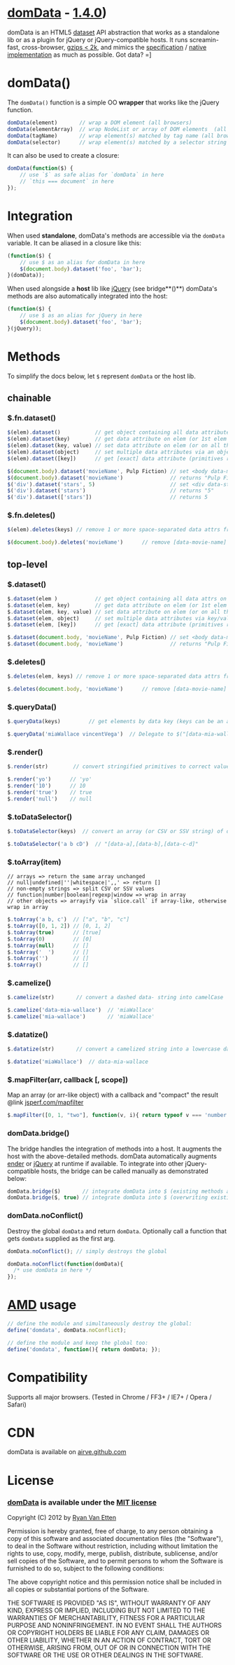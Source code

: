 [domData](http://github.com/ryanve/domdata) - [1.4.0](https://github.com/ryanve/domdata/blob/master/CHANGELOG.md))
=======

domData is an HTML5 [dataset](http://dev.opera.com/articles/view/an-introduction-to-datasets/) API abstraction that works as a standalone lib or as a plugin for jQuery or jQuery-compatible hosts. It runs screamin-fast, cross-browser, [gzips < 2k](http://airve.github.com/js/domdata/domdata.min.js), and mimics the [specification](http://www.w3.org/TR/2010/WD-html5-20101019/elements.html#embedding-custom-non-visible-data-with-the-data-attributes) / [native implementation](http://dev.opera.com/articles/view/an-introduction-to-datasets/) as much as possible. Got data? =]

# domData()

The `domData()` function is a simple OO **wrapper** that works like the jQuery function.

```js
domData(element)       // wrap a DOM element (all browsers)
domData(elementArray)  // wrap NodeList or array of DOM elements  (all browsers)
domData(tagName)       // wrap element(s) matched by tag name (all browsers)
domData(selector)      // wrap element(s) matched by a selector string (requires querySelectorAll)
```

It can also be used to create a closure:

```js
domData(function($) {
	// use `$` as safe alias for `domData` in here
	// `this === document` in here
});
```

# Integration 

When used **standalone**, domData's methods are accessible via the `domData` variable. It can be aliased in a closure like this:

```js
(function($) {
    // use $ as an alias for domData in here
    $(document.body).dataset('foo', 'bar');
}(domData));
```

When used alongside a **host** lib like [jQuery](http://jquery.com/) (see bridge**()**) domData's methods are also automatically integrated into the host:

```js
(function($) {
    // use $ as an alias for jQuery in here
    $(document.body).dataset('foo', 'bar');
}(jQuery));
```

# Methods

To simplify the docs below, let `$` represent `domData` or the host lib.

## chainable

### $.fn.dataset()

```js
$(elem).dataset()           // get object containing all data attributes on elem (or 1st elem in set)
$(elem).dataset(key)        // get data attribute on elem (or 1st elem in set)
$(elem).dataset(key, value) // set data attribute on elem (or on all the elems in set)
$(elem).dataset(object)     // set multiple data attributes via an object's key/value pairs
$(elem).dataset([key])      // get [exact] data attribute (primitives render to correct type)
```

```js
$(document.body).dataset('movieName', Pulp Fiction) // set <body data-movie-name="Pulp Fiction">
$(document.body).dataset('movieName')               // returns "Pulp Fiction"
$('div').dataset('stars', 5)                        // set <div data-stars="5"> on all matched divs
$('div').dataset('stars')                           // returns "5"
$('div').dataset(['stars'])                         // returns 5
```

### $.fn.deletes()

```js
$(elem).deletes(keys) // remove 1 or more space-separated data attrs from elem (or all elems in set)
```

```js
$(document.body).deletes('movieName')      // remove [data-movie-name] from the <body> element
```

## top-level

### $.dataset()

```js
$.dataset(elem )            // get object containing all data attrs on elem (or 1st elem in set)
$.dataset(elem, key)        // get data attribute on elem (or 1st elem in set)
$.dataset(elem, key, value) // set data attribute on elem (or on all the elems in set)
$.dataset(elem, object)     // set multiple data attributes via key/value pairs
$.dataset(elem, [key])      // get [exact] data attribute (primitives render to correct type)
```

```js
$.dataset(document.body, 'movieName', Pulp Fiction) // set <body data-movie-name="Pulp Fiction">
$.dataset(document.body, 'movieName')               // returns "Pulp Fiction"
```


### $.deletes()

```js
$.deletes(elem, keys) // remove 1 or more space-separated data attrs from elem (or all elems in set)
```

```js
$.deletes(document.body, 'movieName')      // remove [data-movie-name] from the <body> element
```

### $.queryData()

```js
$.queryData(keys)         // get elements by data key (keys can be an array or CSV or SSV string)
```

```js
$.queryData('miaWallace vincentVega')  // Delegate to $("[data-mia-wallace],[data-vincent-vega]")
```

### $.render()

```js
$.render(str)        // convert stringified primitives to correct value, e.g. "true" to true 
```

```js
$.render('yo')      // 'yo'
$.render('10')      // 10
$.render('true')    // true
$.render('null')    // null
```

### $.toDataSelector()

```js
$.toDataSelector(keys)  // convert an array (or CSV or SSV string) of data keys into a selector string
```

```js
$.toDataSelector('a b cD')  // "[data-a],[data-b],[data-c-d]"
```

### $.toArray(item)

```
// arrays => return the same array unchanged
// null|undefined|''|whitespace|',,' => return []
// non-empty strings => split CSV or SSV values
// function|number|boolean|regexp|window => wrap in array
// other objects => arrayify via `slice.call` if array-like, otherwise wrap in array
```

```js
$.toArray('a b, c')  // ["a", "b", "c"]
$.toArray([0, 1, 2]) // [0, 1, 2]
$.toArray(true)      // [true]
$.toArray(0)         // [0]
$.toArray(null)      // []
$.toArray('  ')      // []
$.toArray('')        // []
$.toArray()          // []
```

### $.camelize()

```js
$.camelize(str)       // convert a dashed data- string into camelCase
```

```js
$.camelize('data-mia-wallace')  // 'miaWallace'
$.camelize('mia-wallace')       // 'miaWallace'
```

### $.datatize()

```js
$.datatize(str)       // convert a camelized string into a lowercase dashed data- attribute name
```

```js
$.datatize('miaWallace')  // data-mia-wallace
```

### $.mapFilter(arr, callback [, scope])

Map an array (or arr-like object) with a callback and "compact" the result
@link [jsperf.com/mapfilter](http://jsperf.com/mapfilter)

```js
$.mapFilter([0, 1, "two"], function(v, i){ return typeof v === 'number'; }); // [1]
```

### domData.bridge()

The bridge handles the integration of methods into a host. It augments the host with the above-detailed methods. domData automatically augments [ender](http://ender.no.de) or [jQuery](http://jquery.com) at runtime if available. To integrate into other jQuery-compatible hosts, the bridge can be called manually as demonstrated below:

```js
domData.bridge($)       // integrate domData into $ (existing methods are not overwritten)
domData.bridge($, true) // integrate domData into $ (overwriting existing methods, if any)
```

### domData.noConflict()

Destroy the global `domData` and return `domData`. Optionally call a function that gets `domData` supplied as the first arg.

```js
domData.noConflict(); // simply destroys the global
```

```js
domData.noConflict(function(domData){  
  /* use domData in here */  
});
```

# [AMD](https://github.com/amdjs/amdjs-api/wiki/AMD) usage

```js
// define the module and simultaneously destroy the global:
define('domdata', domData.noConflict);
```

```js
// define the module and keep the global too:
define('domdata', function(){ return domData; });
```

# Compatibility

Supports all major browsers. (Tested in Chrome / FF3+ / IE7+ / Opera / Safari)

# CDN

domData is available on [airve.github.com](http://airve.github.com/)

# License

### [domData](http://github.com/ryanve/domdata) is available under the [MIT license](http://en.wikipedia.org/wiki/MIT_License)

Copyright (C) 2012 by [Ryan Van Etten](https://github.com/ryanve)

Permission is hereby granted, free of charge, to any person obtaining a copy
of this software and associated documentation files (the "Software"), to deal
in the Software without restriction, including without limitation the rights
to use, copy, modify, merge, publish, distribute, sublicense, and/or sell
copies of the Software, and to permit persons to whom the Software is
furnished to do so, subject to the following conditions:

The above copyright notice and this permission notice shall be included in
all copies or substantial portions of the Software.

THE SOFTWARE IS PROVIDED "AS IS", WITHOUT WARRANTY OF ANY KIND, EXPRESS OR
IMPLIED, INCLUDING BUT NOT LIMITED TO THE WARRANTIES OF MERCHANTABILITY,
FITNESS FOR A PARTICULAR PURPOSE AND NONINFRINGEMENT. IN NO EVENT SHALL THE
AUTHORS OR COPYRIGHT HOLDERS BE LIABLE FOR ANY CLAIM, DAMAGES OR OTHER
LIABILITY, WHETHER IN AN ACTION OF CONTRACT, TORT OR OTHERWISE, ARISING FROM,
OUT OF OR IN CONNECTION WITH THE SOFTWARE OR THE USE OR OTHER DEALINGS IN
THE SOFTWARE.